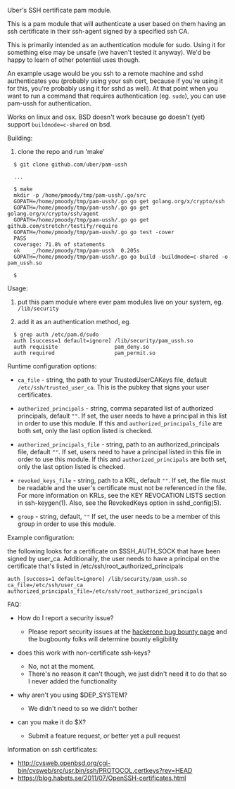 Uber's SSH certificate pam module.

This is a pam module that will authenticate a user based on them having an ssh certificate in
their ssh-agent signed by a specified ssh CA. 

This is primarily intended as an authentication module for sudo. Using it for something else 
may be unsafe (we haven't tested it anyway). We'd be happy to learn of other potential uses though.

An example usage would be you ssh to a remote machine and sshd authenticates you (probably 
using your ssh cert, because if you're using it for this, you're probably using it for sshd 
as well). At that point when you want to run a command that requires authentication (eg. 
`sudo`), you can use pam-ussh for authentication.

Works on linux and osx. BSD doesn't work because go doesn't (yet) support `buildmode=c-shared`
on bsd.

Building:

1. clone the repo and run 'make'
```
  $ git clone github.com/uber/pam-ussh

  ...

  $ make
  mkdir -p /home/pmoody/tmp/pam-ussh/.go/src
  GOPATH=/home/pmoody/tmp/pam-ussh/.go go get golang.org/x/crypto/ssh
  GOPATH=/home/pmoody/tmp/pam-ussh/.go go get golang.org/x/crypto/ssh/agent
  GOPATH=/home/pmoody/tmp/pam-ussh/.go go get github.com/stretchr/testify/require
  GOPATH=/home/pmoody/tmp/pam-ussh/.go go test -cover
  PASS
  coverage: 71.8% of statements
  ok  	_/home/pmoody/tmp/pam-ussh	0.205s
  GOPATH=/home/pmoody/tmp/pam-ussh/.go go build -buildmode=c-shared -o pam_ussh.so

  $
```

Usage:

1. put this pam module where ever pam modules live on your system, eg. `/lib/security`

2. add it as an authentication method, eg.

```
  $ grep auth /etc/pam.d/sudo
  auth [success=1 default=ignore] /lib/security/pam_ussh.so
  auth requisite                  pam_deny.so
  auth required                   pam_permit.so
```

Runtime configuration options:
* `ca_file` - string, the path to your TrustedUserCAKeys file, default `/etc/ssh/trusted_user_ca`.
  This is the pubkey that signs your user certificates.

* `authorized_principals` - string, comma separated list of authorized principals, default `""`.
  If set, the user needs to have a principal in this list in order to use this module. If
  this and `authorized_principals_file` are both set, only the last option listed is checked.

* `authorized_principals_file` - string, path to an authorized_principals file, default `""`.
  If set, users need to have a principal listed in this file in order to use this module.
  If this and `authorized_principals` are both set, only the last option listed is checked.

* `revoked_keys_file` - string, path to a KRL, default `""`.
  If set, the file must be readable and the user's certificate must not be referenced in the file.
  For more information on KRLs, see the KEY REVOCATION LISTS section in ssh-keygen(1). Also, see
  the RevokedKeys option in sshd_config(5).

* `group` - string, default, `""`
  If set, the user needs to be a member of this group in order to use this module.


Example configuration:

the following looks for a certificate on $SSH_AUTH_SOCK that have been signed by user_ca. Additionally,
the user needs to have a principal on the certificate that's listed in /etc/ssh/root_authorized_principals

```
auth [success=1 default=ignore] /lib/security/pam_ussh.so ca_file=/etc/ssh/user_ca authorized_principals_file=/etc/ssh/root_authorized_principals
```

FAQ:

* How do I report a security issue?
  - Please report security issues at the [hackerone bug bounty page](https://hackerone.com/uber) and the bugbounty folks will determine bounty eligibility

* does this work with non-certificate ssh-keys?
  - No, not at the moment. 
  - There's no reason it can't though, we just didn't need it to do that so I never added the functionality

* why aren't you using $DEP_SYSTEM?
  - We didn't need to so we didn't bother

* can you make it do $X?
  - Submit a feature request, or better yet a pull request


Information on ssh certificates:
* http://cvsweb.openbsd.org/cgi-bin/cvsweb/src/usr.bin/ssh/PROTOCOL.certkeys?rev=HEAD
* https://blog.habets.se/2011/07/OpenSSH-certificates.html

